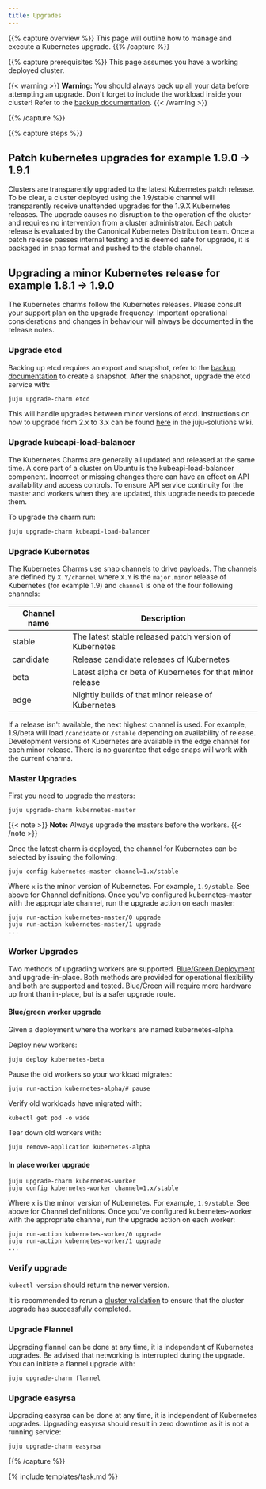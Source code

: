 ```yaml
---
title: Upgrades
---
```


{{% capture overview %}}
This page will outline how to manage and execute a Kubernetes upgrade.
{{% /capture %}}

{{% capture prerequisites %}}
This page assumes you have a working deployed cluster.

{{< warning >}}
**Warning:** You should always back up all your data before attempting an upgrade.
Don't forget to include the workload inside your cluster!
Refer to the [backup documentation](/docs/getting-started-guides/ubuntu/backups).
{{< /warning >}}

{{% /capture %}}

{{% capture steps %}}
## Patch kubernetes upgrades for example 1.9.0 -> 1.9.1

Clusters are transparently upgraded to the latest Kubernetes patch release.
To be clear, a cluster deployed using the 1.9/stable channel
will transparently receive unattended upgrades for the 1.9.X Kubernetes
releases.
The upgrade causes no disruption to the operation of the cluster and requires
no intervention from a cluster administrator.
Each patch release is evaluated by the
Canonical Kubernetes Distribution team.
Once a patch release passes internal testing and is deemed safe for upgrade,
it is packaged in snap format and pushed to the stable channel.


## Upgrading a minor Kubernetes release for example 1.8.1 -> 1.9.0


The Kubernetes charms follow the Kubernetes releases. Please consult
your support plan on the upgrade frequency. Important operational considerations
and changes in behaviour will always be documented in the release notes.

### Upgrade etcd

Backing up etcd requires an export and snapshot, refer to the
[backup documentation](/docs/getting-started-guides/ubuntu/backups) to create a snapshot.
After the snapshot, upgrade the etcd service with:

    juju upgrade-charm etcd

This will handle upgrades between minor versions of etcd. Instructions on how to upgrade from 2.x to 3.x can be found [here](https://github.com/juju-solutions/bundle-canonical-kubernetes/wiki/Etcd-2.3-to-3.x-upgrade) in the juju-solutions wiki.

### Upgrade kubeapi-load-balancer

The Kubernetes Charms are generally all updated and released at the same time. A core part of a cluster on Ubuntu is the kubeapi-load-balancer component. Incorrect or missing changes there can have an effect on API availability and access controls. To ensure API service continuity for the master and workers when they are updated, this upgrade needs to precede them.

To upgrade the charm run:

    juju upgrade-charm kubeapi-load-balancer

### Upgrade Kubernetes

The Kubernetes Charms use snap channels to drive payloads.
The channels are defined by `X.Y/channel` where `X.Y` is the `major.minor` release
of Kubernetes (for example 1.9) and `channel` is one of the four following channels:

| Channel name        | Description  |
| ------------------- | ------------ |
| stable              | The latest stable released patch version of Kubernetes |
| candidate           | Release candidate releases of Kubernetes |
| beta                | Latest alpha or beta of Kubernetes for that minor release |
| edge                | Nightly builds of that minor release of Kubernetes |

If a release isn't available, the next highest channel is used.
For example, 1.9/beta will load `/candidate` or `/stable` depending on availability of release.
Development versions of Kubernetes are available in the edge channel for each minor release.
There is no guarantee that edge snaps will work with the current charms.

### Master Upgrades

First you need to upgrade the masters:

    juju upgrade-charm kubernetes-master

{{< note >}}
**Note:** Always upgrade the masters before the workers.
{{< /note >}}

Once the latest charm is deployed, the channel for Kubernetes can be selected by issuing the following:

    juju config kubernetes-master channel=1.x/stable

Where `x` is the minor version of Kubernetes. For example, `1.9/stable`. See above for Channel definitions.
Once you've configured kubernetes-master with the appropriate channel, run the upgrade action on each master:

    juju run-action kubernetes-master/0 upgrade
    juju run-action kubernetes-master/1 upgrade
    ...

### Worker Upgrades

Two methods of upgrading workers are supported.
[Blue/Green Deployment](http://martinfowler.com/bliki/BlueGreenDeployment.html)
and upgrade-in-place. Both methods are provided for operational flexibility and both
are supported and tested. Blue/Green will require more hardware up front than in-place,
but is a safer upgrade route.

#### Blue/green worker upgrade

Given a deployment where the workers are named kubernetes-alpha.

Deploy new workers:

    juju deploy kubernetes-beta

Pause the old workers so your workload migrates:

    juju run-action kubernetes-alpha/# pause

Verify old workloads have migrated with:

    kubectl get pod -o wide

Tear down old workers with:

    juju remove-application kubernetes-alpha

#### In place worker upgrade

    juju upgrade-charm kubernetes-worker
    juju config kubernetes-worker channel=1.x/stable

Where `x` is the minor version of Kubernetes. For example, `1.9/stable`.
See above for Channel definitions. Once you've configured kubernetes-worker with the appropriate channel,
run the upgrade action on each worker:

    juju run-action kubernetes-worker/0 upgrade
    juju run-action kubernetes-worker/1 upgrade
    ...

### Verify upgrade

`kubectl version` should return the newer version.

It is recommended to rerun a [cluster validation](/docs/getting-started-guides/ubuntu/validation)
to ensure that the cluster upgrade has successfully completed.

### Upgrade Flannel

Upgrading flannel can be done at any time, it is independent of Kubernetes upgrades.
Be advised that networking is interrupted during the upgrade. You can initiate a flannel upgrade with:

    juju upgrade-charm flannel

### Upgrade easyrsa

Upgrading easyrsa can be done at any time, it is independent of Kubernetes upgrades.
Upgrading easyrsa should result in zero downtime as it is not a running service:

    juju upgrade-charm easyrsa

{{% /capture %}}

{% include templates/task.md %}
